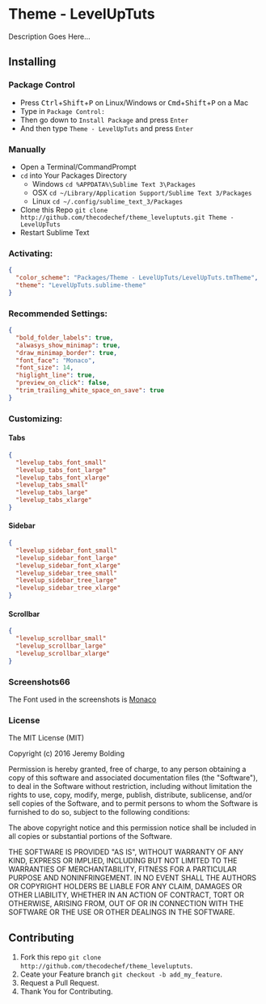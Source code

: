 # Theme - LevelUpTuts

Description Goes Here...

## Installing


### Package Control

  * Press <kbd>Ctrl</kbd>+<kbd>Shift</kbd>+<kbd>P</kbd> on Linux/Windows or <kbd>Cmd</kbd>+<kbd>Shift</kbd>+<kbd>P</kbd> on a Mac
  * Type in `Package Control:`
  * Then go down to `Install Package` and press `Enter`
  * And then type `Theme - LevelUpTuts` and press `Enter`

### Manually

  * Open a Terminal/CommandPrompt
  * `cd` into Your Packages Directory
    * Windows `cd %APPDATA%\Sublime Text 3\Packages`
    * OSX `cd ~/Library/Application Support/Sublime Text 3/Packages`
    * Linux `cd ~/.config/sublime_text_3/Packages`
  * Clone this Repo `git clone http://github.com/thecodechef/theme_leveluptuts.git Theme - LevelUpTuts`
  * Restart Sublime Text

### Activating:

```json
{
  "color_scheme": "Packages/Theme - LevelUpTuts/LevelUpTuts.tmTheme",
  "theme": "LevelUpTuts.sublime-theme"
}
```
### Recommended Settings:

```json
{
  "bold_folder_labels": true,
  "alwasys_show_minimap": true,
  "draw_minimap_border": true,
  "font_face": "Monaco",
  "font_size": 14,
  "higlight_line": true,
  "preview_on_click": false,
  "trim_trailing_white_space_on_save": true
}
```

### Customizing:


#### Tabs

```json
{
  "levelup_tabs_font_small"
  "levelup_tabs_font_large"
  "levelup_tabs_font_xlarge"
  "levelup_tabs_small"
  "levelup_tabs_large"
  "levelup_tabs_xlarge"
}
```
#### Sidebar

```json
{
  "levelup_sidebar_font_small"
  "levelup_sidebar_font_large"
  "levelup_sidebar_font_xlarge"
  "levelup_sidebar_tree_small"
  "levelup_sidebar_tree_large"
  "levelup_sidebar_tree_xlarge"
}
```

#### Scrollbar
```json
{
  "levelup_scrollbar_small"
  "levelup_scrollbar_large"
  "levelup_scrollbar_xlarge"
}
```
### Screenshots66

The Font used in the screenshots is [Monaco](http://github.com/todylu/monaco.ttf)

### License

The MIT License (MIT)

Copyright (c) 2016 Jeremy Bolding

Permission is hereby granted, free of charge, to any person obtaining a copy
of this software and associated documentation files (the "Software"), to deal
in the Software without restriction, including without limitation the rights
to use, copy, modify, merge, publish, distribute, sublicense, and/or sell
copies of the Software, and to permit persons to whom the Software is
furnished to do so, subject to the following conditions:

The above copyright notice and this permission notice shall be included in all
copies or substantial portions of the Software.

THE SOFTWARE IS PROVIDED "AS IS", WITHOUT WARRANTY OF ANY KIND, EXPRESS OR
IMPLIED, INCLUDING BUT NOT LIMITED TO THE WARRANTIES OF MERCHANTABILITY,
FITNESS FOR A PARTICULAR PURPOSE AND NONINFRINGEMENT. IN NO EVENT SHALL THE
AUTHORS OR COPYRIGHT HOLDERS BE LIABLE FOR ANY CLAIM, DAMAGES OR OTHER
LIABILITY, WHETHER IN AN ACTION OF CONTRACT, TORT OR OTHERWISE, ARISING FROM,
OUT OF OR IN CONNECTION WITH THE SOFTWARE OR THE USE OR OTHER DEALINGS IN THE
SOFTWARE.

## Contributing

  1. Fork this repo `git clone http://github.com/thecodechef/theme_leveluptuts`.
  2. Ceate your Feature branch `git checkout -b add_my_feature`.
  3. Request a Pull Request.
  4. Thank You for Contributing.